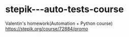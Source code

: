 # stepik---auto-tests-course
Valentin's homework(Automation + Python course)
https://stepik.org/course/72884/promo
